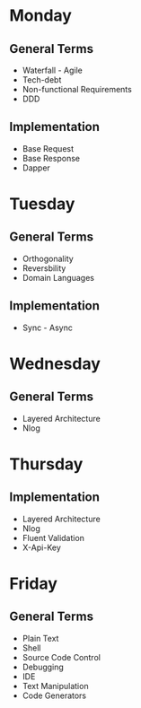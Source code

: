 # Monday

## General Terms
- Waterfall - Agile
- Tech-debt
- Non-functional Requirements
- DDD

## Implementation
- Base Request
- Base Response
- Dapper

# Tuesday

## General Terms
- Orthogonality
- Reversbility
- Domain Languages

## Implementation
- Sync - Async

# Wednesday

## General Terms
- Layered Architecture
- Nlog

# Thursday

## Implementation
- Layered Architecture
- Nlog
- Fluent Validation
- X-Api-Key

# Friday

## General Terms
- Plain Text
- Shell
- Source Code Control
- Debugging
- IDE
- Text Manipulation
- Code Generators






